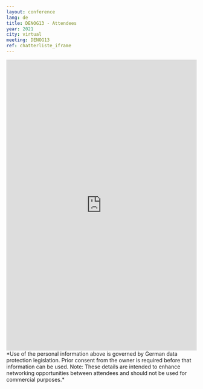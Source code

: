 ```yaml
---
layout: conference
lang: de
title: DENOG13 - Attendees
year: 2021
city: virtual
meeting: DENOG13
ref: chatterliste_iframe
---
```

<iframe src="https://www.denog.de/pretix-attendeelist/denog13/" width="100%" height="768" frameborder="0" scrolling="yes" marginheight="0" marginwidth="0" name="Attendeelist" title="DENOG13 Attendees">
  <!-- Textalternativen werden nicht unterstützt -->
</iframe>
<br>
*Use of the personal information above is governed by German data protection legislation. Prior consent from the owner is required before that information can be used. Note: These details are intended to enhance networking opportunities between attendees and should not be used for commercial purposes.*
